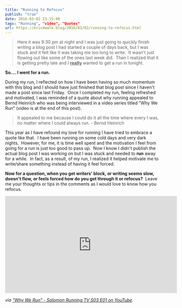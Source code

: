 ```yaml
---
title: "Running to Refocus"
publish: "true"
date: 2016-03-02 23:15:00
tags: "Running", "video", "Quotes"
url: https://ericmwalk.blog/2016/03/02/running-to-refocus.html
---
```


>Here it was 9:30 pm at night and I was just going to quickly finish writing a blog post I had started a couple of days back, but I was stuck and it felt like it was taking me too long to write.  It wasn't just flowing out like some of the ones last week did.  Then I realized that it is getting pretty late and I **<span style='text-decoration:underline;'>really</span>** wanted to get a run in tonight.

**So.... I went for a run.**

During my run, I reflected on how I have been having so much momentum with this blog and I should have just finished that blog post since I haven't made a post since last Friday.  Once I completed my run, feeling refreshed and motivated, I was reminded of a quote about why running appealed to Bernd Heinrich who was being interviewed in a video series titled "Why We Run" (video is at the end of this post).

>It appealed to me because I could do it all the time where every I was, no matter where I could always run. - Bernd Heinrich

This year as I have refound my love for running I have tried to embrace a quote like that.  I have been running on some cold days and very dark nights.  However, for me, it is time well spent and the motivation I feel from going for a run is just too good to pass up.  Now I know I didn't publish the actual blog post I was working on but I was stuck and needed to **run** away for a while.  In fact, as a result, of my run, I realized it helped motivate me to write/share something instead of having it feel forced.


**Now for a question, when you get writers' block, or writing seems slow, doesn't flow, or feels forced how do you get through it or refocus?**  Leave me your thoughts or tips in the comments as I would love to know how you refocus.

<iframe width="560" height="315" src="https://www.youtube.com/embed/zn6k3gXCszE" title="YouTube video player" frameborder="0" allow="accelerometer; autoplay; clipboard-write; encrypted-media; gyroscope; picture-in-picture" allowfullscreen></iframe>

*via <a href="https://youtu.be/zn6k3gXCszE">“Why We Run” - Salomon Running TV S03 E01 on YouTube</a>.*